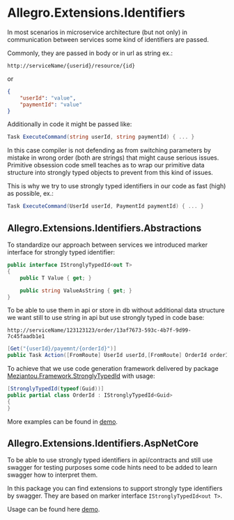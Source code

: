 # Allegro.Extensions.Identifiers

In most scenarios in microservice architecture (but not only) in communication between services some kind of identifiers are passed.

Commonly, they are passed in body or in url as string ex.:

`http://serviceName/{userid}/resource/{id}`

or

```json
{
    "userId": "value",
    "paymentId": "value"
}
```

Additionally in code it might be passed like:

```c#
Task ExecuteCommand(string userId, string paymentId) { ... }
```

In this case compiler is not defending as from switching parameters by mistake in wrong order (both are strings) that might cause serious issues.
Primitive obsession code smell teaches as to wrap our primitive data structure into strongly typed objects to prevent from this kind of issues.

This is why we try to use strongly typed identifiers in our code as fast (high) as possible, ex.:

```c#
Task ExecuteCommand(UserId userId, PaymentId paymentId) { ... }
```


## Allegro.Extensions.Identifiers.Abstractions

To standardize our approach between services we introduced marker interface for strongly typed identifier:

```c#
public interface IStronglyTypedId<out T>
{
    public T Value { get; }

    public string ValueAsString { get; }
}
```

To be able to use them in api or store in db without additional data structure we want still to use string in api but use strongly typed in code base:

`http://serviceName/123123123/order/13af7673-593c-4b7f-9d99-7c45faadb1e1`

```c#
[Get("{userId}/payemnt/{orderId}")]
public Task Action([FromRoute] UserId userId,[FromRoute] OrderId orderId) { ... }
```

To achieve that we use code generation framework delivered by package [Meziantou.Framework.StronglyTypedId](https://github.com/meziantou/Meziantou.Framework/tree/main/src/Meziantou.Framework.StronglyTypedId#readme) with usage:

```c#
[StronglyTypedId(typeof(Guid))]
public partial class OrderId : IStronglyTypedId<Guid>
{
}
```

More examples can be found in [demo](Allegro.Extensions.Identifiers.Demo).


## Allegro.Extensions.Identifiers.AspNetCore

To be able to use strongly typed identifiers in api/contracts and still use swagger for testing purposes some code hints need to be added to learn swagger how to interpret them.

In this package you can find extensions to support strongly type identifiers by swagger. They are based on marker interface `IStronglyTypedId<out T>`.

Usage can be found here [demo](Allegro.Extensions.Identifiers.Demo/Startup.cs).